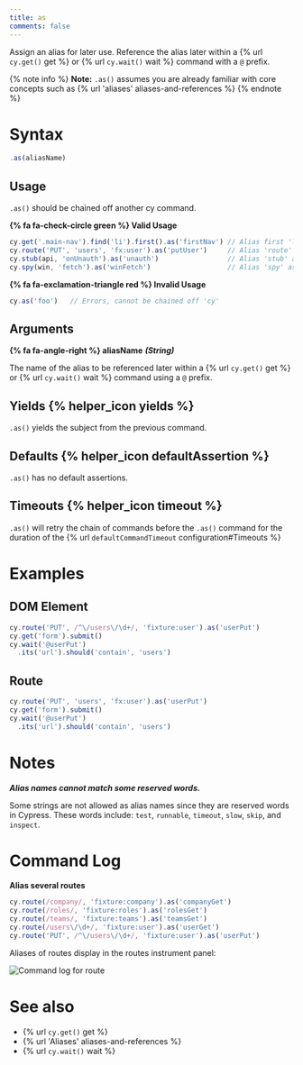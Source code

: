 ```yaml
---
title: as
comments: false
---
```


Assign an alias for later use. Reference the alias later within a {% url `cy.get()` get %} or {% url `cy.wait()` wait %} command with a `@` prefix.

{% note info %}
**Note:** `.as()` assumes you are already familiar with core concepts such as {% url 'aliases' aliases-and-references %}
{% endnote %}

# Syntax

```javascript
.as(aliasName)
```

## Usage

`.as()` should be chained off another cy command.

**{% fa fa-check-circle green %} Valid Usage**

```javascript
cy.get('.main-nav').find('li').first().as('firstNav') // Alias first 'li' as @firstNav
cy.route('PUT', 'users', 'fx:user').as('putUser')     // Alias 'route' as @putUser   
cy.stub(api, 'onUnauth').as('unauth')                 // Alias 'stub' as @unauth   
cy.spy(win, 'fetch').as('winFetch')                   // Alias 'spy' as @winFetch  
```

**{% fa fa-exclamation-triangle red %} Invalid Usage**

```javascript
cy.as('foo')   // Errors, cannot be chained off 'cy'
```

## Arguments

**{% fa fa-angle-right %} aliasName** ***(String)***

The name of the alias to be referenced later within a {% url `cy.get()` get %} or {% url `cy.wait()` wait %} command using a `@` prefix.

## Yields {% helper_icon yields %}

`.as()` yields the subject from the previous command.

## Defaults {% helper_icon defaultAssertion %}

`.as()` has no default assertions.

## Timeouts {% helper_icon timeout %}

`.as()` will retry the chain of commands before the `.as()` command for the duration of the {% url `defaultCommandTimeout` configuration#Timeouts %}

# Examples

## DOM Element

```javascript
cy.route('PUT', /^\/users\/\d+/, 'fixture:user').as('userPut')
cy.get('form').submit()
cy.wait('@userPut')
  .its('url').should('contain', 'users')
```

## Route

```javascript
cy.route('PUT', 'users', 'fx:user').as('userPut')
cy.get('form').submit()
cy.wait('@userPut')
  .its('url').should('contain', 'users')
```

# Notes

***Alias names cannot match some reserved words.***

Some strings are not allowed as alias names since they are reserved words in Cypress. These words include: `test`, `runnable`, `timeout`, `slow`, `skip`, and `inspect`.

# Command Log

**Alias several routes**

```javascript
cy.route(/company/, 'fixture:company').as('companyGet')
cy.route(/roles/, 'fixture:roles').as('rolesGet')
cy.route(/teams/, 'fixture:teams').as('teamsGet')
cy.route(/users\/\d+/, 'fixture:user').as('userGet')
cy.route('PUT', /^\/users\/\d+/, 'fixture:user').as('userPut')
```

Aliases of routes display in the routes instrument panel:

![Command log for route](/img/api/as/routes-table-in-command-log.png)

# See also

- {% url `cy.get()` get %}
- {% url 'Aliases' aliases-and-references %}
- {% url `cy.wait()` wait %}
